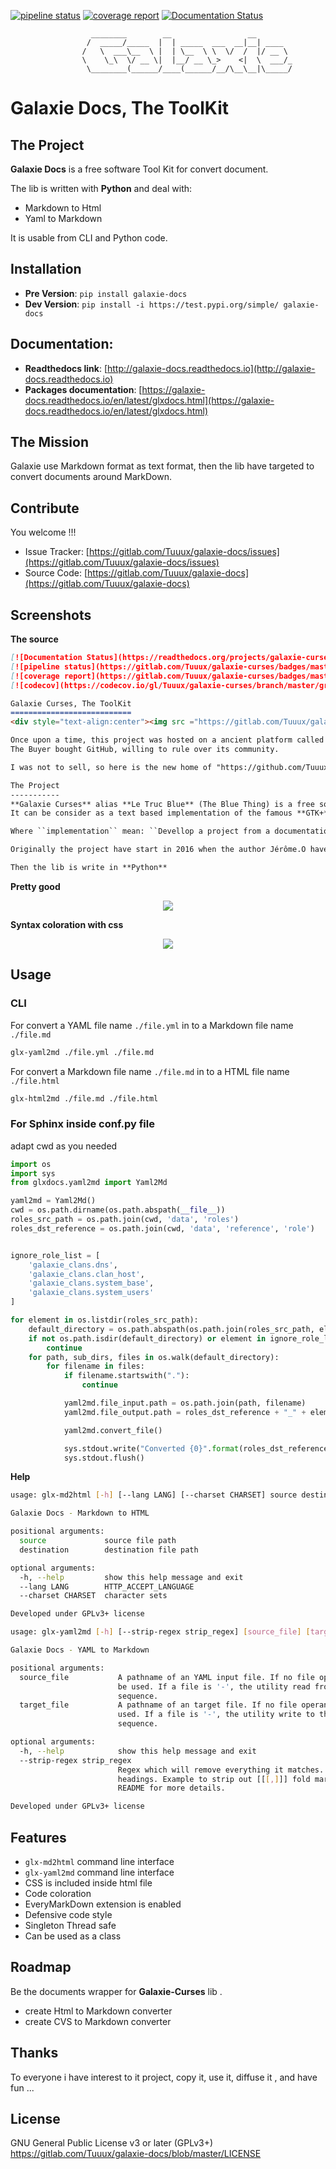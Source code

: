 [![pipeline status](https://gitlab.com/Tuuux/galaxie-docs/badges/master/pipeline.svg)](https://gitlab.com/Tuuux/galaxie-docs/-/commits/master) [![coverage report](https://gitlab.com/Tuuux/galaxie-docs/badges/master/coverage.svg)](https://gitlab.com/Tuuux/galaxie-docs/-/commits/master) [![Documentation Status](https://readthedocs.org/projects/galaxie-docs/badge/?version=latest)](https://galaxie-docs.readthedocs.io/en/latest/?badge=latest)
```text
                  ________        __                 __        
                 /  _____/_____  |  | _____  ___  __|__| ____  
                /   \  ___\__  \ |  | \__  \ \  \/  /  |/ __ \ 
                \    \_\  \/ __ \|  |__/ __ \_>    <|  \  ___/_
                 \________(______/____(______/__/\__\__|\_____/
```

# Galaxie Docs, The ToolKit

## The Project

**Galaxie Docs** is a free software Tool Kit for convert document.

The lib is written with **Python** and deal with:
* Markdown to Html
* Yaml to Markdown

It is usable from CLI and Python code.

## Installation
* **Pre Version**: ```pip install galaxie-docs```  
* **Dev Version**: ```pip install -i https://test.pypi.org/simple/ galaxie-docs```

## Documentation:
* **Readthedocs link**: [http://galaxie-docs.readthedocs.io](http://galaxie-docs.readthedocs.io)  
* **Packages documentation**: [https://galaxie-docs.readthedocs.io/en/latest/glxdocs.html](https://galaxie-docs.readthedocs.io/en/latest/glxdocs.html)

## The Mission
Galaxie use Markdown format as text format, then the lib have targeted to convert documents around MarkDown.

Contribute
----------
You welcome !!!

- Issue Tracker: [https://gitlab.com/Tuuux/galaxie-docs/issues](https://gitlab.com/Tuuux/galaxie-docs/issues)
- Source Code: [https://gitlab.com/Tuuux/galaxie-docs](https://gitlab.com/Tuuux/galaxie-docs)

Screenshots
-----------

**The source**
```markdown
[![Documentation Status](https://readthedocs.org/projects/galaxie-curses/badge/?version=latest)](http://galaxie-curses.readthedocs.io/?badge=latest)
[![pipeline status](https://gitlab.com/Tuuux/galaxie-curses/badges/master/pipeline.svg)](https://gitlab.com/Tuuux/galaxie-curses/-/commits/master)
[![coverage report](https://gitlab.com/Tuuux/galaxie-curses/badges/master/coverage.svg)](https://gitlab.com/Tuuux/galaxie-curses/-/commits/master)
[![codecov](https://codecov.io/gl/Tuuux/galaxie-curses/branch/master/graph/badge.svg)](https://codecov.io/gl/Tuuux/galaxie-curses)

Galaxie Curses, The ToolKit
===========================
<div style="text-align:center"><img src ="https://gitlab.com/Tuuux/galaxie-curses/raw/master/docs/source/images/logo_galaxie.png" /></div>

Once upon a time, this project was hosted on a ancient platform called GitHub. Then came the Buyer.
The Buyer bought GitHub, willing to rule over its community.

I was not to sell, so here is the new home of "https://github.com/Tuuux/galaxie-curses".

The Project
-----------
**Galaxie Curses** alias **Le Truc Blue** (The Blue Thing) is a free software Tool Kit for the **NCurses** API.
It can be consider as a text based implementation of the famous **GTK+** Library (Or Ultra Inspired...).

Where ``implementation`` mean: ``Devellop a project from a documentation specs``.

Originally the project have start in 2016 when the author Jérôme.O have start to learn **Python** at home.

Then the lib is write in **Python**

```

**Pretty good**
<div style="text-align:center"><img src ="https://gitlab.com/Tuuux/galaxie-docs/-/raw/9005032bfb4f6418465721ab25726bdcdf95a96e/docs/source/_images/result_01.png" /></div>

**Syntax coloration with css**
<div style="text-align:center"><img src ="https://gitlab.com/Tuuux/galaxie-docs/-/raw/9005032bfb4f6418465721ab25726bdcdf95a96e/docs/source/_images/result_02.png" /></div>

## Usage

### CLI
For convert a YAML file name ``./file.yml`` in to a Markdown file name ``./file.md``
```bash
glx-yaml2md ./file.yml ./file.md
```

For convert a Markdown file name ``./file.md`` in to a HTML file name ``./file.html``
```bash
glx-html2md ./file.md ./file.html
```

### For Sphinx inside conf.py file
adapt cwd as you needed

```python
import os
import sys
from glxdocs.yaml2md import Yaml2Md

yaml2md = Yaml2Md()
cwd = os.path.dirname(os.path.abspath(__file__))
roles_src_path = os.path.join(cwd, 'data', 'roles')
roles_dst_reference = os.path.join(cwd, 'data', 'reference', 'role')


ignore_role_list = [
    'galaxie_clans.dns',
    'galaxie_clans.clan_host',
    'galaxie_clans.system_base',
    'galaxie_clans.system_users'
]

for element in os.listdir(roles_src_path):
    default_directory = os.path.abspath(os.path.join(roles_src_path, element, 'defaults'))
    if not os.path.isdir(default_directory) or element in ignore_role_list:
        continue
    for path, sub_dirs, files in os.walk(default_directory):
        for filename in files:
            if filename.startswith("."):
                continue

            yaml2md.file_input.path = os.path.join(path, filename)
            yaml2md.file_output.path = roles_dst_reference + "_" + element + ".md"

            yaml2md.convert_file()

            sys.stdout.write("Converted {0}".format(roles_dst_reference + "_" + element + "\n"))
            sys.stdout.flush()
```

**Help**
```bash
usage: glx-md2html [-h] [--lang LANG] [--charset CHARSET] source destination

Galaxie Docs - Markdown to HTML

positional arguments:
  source             source file path
  destination        destination file path

optional arguments:
  -h, --help         show this help message and exit
  --lang LANG        HTTP_ACCEPT_LANGUAGE
  --charset CHARSET  character sets

Developed under GPLv3+ license
```

```bash
usage: glx-yaml2md [-h] [--strip-regex strip_regex] [source_file] [target_file]

Galaxie Docs - YAML to Markdown

positional arguments:
  source_file           A pathname of an YAML input file. If no file operands are specified, the standard input shall
                        be used. If a file is '-', the utility read from the standard input at that point in the
                        sequence.
  target_file           A pathname of an target file. If no file operands are specified, the standard output shall be
                        used. If a file is '-', the utility write to the standard output at that point in the
                        sequence.

optional arguments:
  -h, --help            show this help message and exit
  --strip-regex strip_regex
                        Regex which will remove everything it matches. Can be used e.g. to remove fold markers from
                        headings. Example to strip out [[[,]]] fold markers use: '\s*(:?\[{3}|\]{3})\d?$'. Check the
                        README for more details.

Developed under GPLv3+ license
```

## Features
* ``glx-md2html`` command line interface
* ``glx-yaml2md`` command line interface
* CSS is included inside html file
* Code coloration
* EveryMarkDown extension is enabled
* Defensive code style
* Singleton Thread safe
* Can be used as a class

## Roadmap
Be the documents wrapper for **Galaxie-Curses** lib .

* create Html to Markdown converter
* create CVS to Markdown converter

## Thanks
To everyone i have interest to it project, copy it, use it, diffuse it , and have fun ...

## License
GNU General Public License v3 or later (GPLv3+)
https://gitlab.com/Tuuux/galaxie-docs/blob/master/LICENSE
